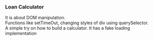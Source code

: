 ### Loan Calculator

It is about DOM manipulation. \
Functions like setTimeOut, changing styles of div using querySelector. \
A simple try on how to build a calculator.
It has a fake loading implementation
